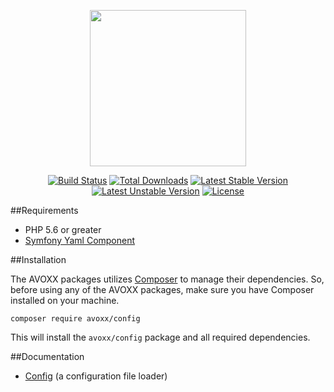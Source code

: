 <p align="center"><a href="https://avoxx.org"><img width="250" src="https://avoxx.org/assets/img/logos-components/config-components.svg"/></a></p>

<p align="center">
<a href="https://travis-ci.org/avoxx/config"><img title="Build Status" src="https://travis-ci.org/avoxx/config.svg?branch=master"/></a>
<a href="https://packagist.org/packages/avoxx/config"><img title="Total Downloads" src="https://poser.pugx.org/avoxx/config/downloads"/></a>
<a href="https://packagist.org/packages/avoxx/config"><img title="Latest Stable Version" src="https://poser.pugx.org/avoxx/config/v/stable"/></a>
<a href="https://packagist.org/packages/avoxx/config"><img title="Latest Unstable Version" src="https://poser.pugx.org/avoxx/config/v/unstable"/></a>
<a href="https://packagist.org/packages/avoxx/config"><img title="License" src="https://poser.pugx.org/avoxx/config/license"/></a>
</p>

##Requirements

* PHP 5.6 or greater
* [Symfony Yaml Component](https://github.com/symfony/Yaml)

##Installation

The AVOXX packages utilizes [Composer](https://getcomposer.org) to manage their dependencies.
So, before using any of the AVOXX packages, make sure you have Composer installed on your machine.

    composer require avoxx/config

This will install the `avoxx/config` package and all required dependencies.

##Documentation

* [Config](https://avoxx.org/docs/master/config/config) (a configuration file loader)
